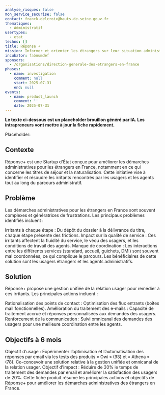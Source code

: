 ```yaml
---
analyse_risques: false
mon_service_securise: false
contact: franck.delcroix@hauts-de-seine.gouv.fr
thematiques:
  - Administratif
usertypes:
  - etat
techno: []
title: Réponse +
mission: Informer et orienter les étrangers sur leur situation administratives et leur démarches
incubator: fabnumdef
sponsors:
  - /organisations/direction-generale-des-etrangers-en-france
phases:
  - name: investigation
    comment: null
    start: 2025-07-31
    end: null
events:
  - name: product_launch
    comment: ''
    date: 2025-07-31
---
```

**Le texte ci-dessous est un placeholder brouillon généré par IA. Les intrapreneurs vont mettre à jour la fiche rapidement.**

Placeholder:


## Contexte
Réponse+ est une Startup d'État conçue pour améliorer les démarches administratives pour les étrangers en France, notamment en ce qui concerne les titres de séjour et la naturalisation. Cette initiative vise à identifier et résoudre les irritants rencontrés par les usagers et les agents tout au long du parcours administratif.

## Problème
Les démarches administratives pour les étrangers en France sont souvent complexes et génératrices de frustrations. Les principaux problèmes identifiés incluent :

Irritants à chaque étape : Du dépôt du dossier à la délivrance du titre, chaque étape présente des frictions.
Impact sur la qualité de service : Ces irritants affectent la fluidité du service, le vécu des usagers, et les conditions de travail des agents.
Manque de coordination : Les interactions entre les différents services (standard, accueil, guichets, DMI) sont souvent mal coordonnées, ce qui complique le parcours.
Les bénéficiaires de cette solution sont les usagers étrangers et les agents administratifs.

## Solution
Réponse+ propose une gestion unifiée de la relation usager pour remédier à ces irritants. Les principales actions incluent :

Rationalisation des points de contact : Optimisation des flux entrants (boîtes mail fonctionnelles).
Amélioration du traitement des e-mails : Capacité de traitement accrue et réponses personnalisées aux demandes des usagers.
Renforcement de la communication : Suivi omnicanal des demandes des usagers pour une meilleure coordination entre les agents.

## Objectifs à 6 mois

Objectif d'usage : Expérimenter l’optimisation et l’automatisation des réponses par email via les tests des produits « Owi » (93) et « Athena » (78). Co-concevoir une solution relative à la gestion unifiée et omnicanal de la relation usager.
Objectif d'impact : Réduire de 30% le temps de traitement des demandes par email et améliorer la satisfaction des usagers de 20%.
Cette fiche produit résume les principales actions et objectifs de Réponse+ pour améliorer les démarches administratives des étrangers en France.
